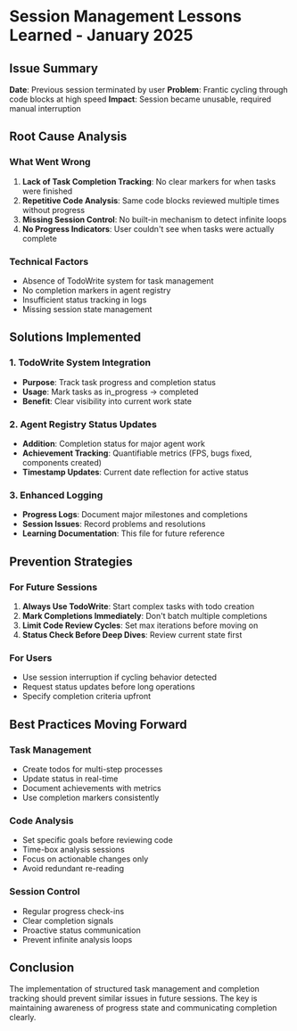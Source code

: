 # Session Management Lessons Learned - January 2025

## Issue Summary
**Date**: Previous session terminated by user
**Problem**: Frantic cycling through code blocks at high speed
**Impact**: Session became unusable, required manual interruption

## Root Cause Analysis

### What Went Wrong
1. **Lack of Task Completion Tracking**: No clear markers for when tasks were finished
2. **Repetitive Code Analysis**: Same code blocks reviewed multiple times without progress
3. **Missing Session Control**: No built-in mechanism to detect infinite loops
4. **No Progress Indicators**: User couldn't see when tasks were actually complete

### Technical Factors
- Absence of TodoWrite system for task management
- No completion markers in agent registry
- Insufficient status tracking in logs
- Missing session state management

## Solutions Implemented

### 1. TodoWrite System Integration
- **Purpose**: Track task progress and completion status
- **Usage**: Mark tasks as in_progress → completed
- **Benefit**: Clear visibility into current work state

### 2. Agent Registry Status Updates
- **Addition**: Completion status for major agent work
- **Achievement Tracking**: Quantifiable metrics (FPS, bugs fixed, components created)
- **Timestamp Updates**: Current date reflection for active status

### 3. Enhanced Logging
- **Progress Logs**: Document major milestones and completions
- **Session Issues**: Record problems and resolutions
- **Learning Documentation**: This file for future reference

## Prevention Strategies

### For Future Sessions
1. **Always Use TodoWrite**: Start complex tasks with todo creation
2. **Mark Completions Immediately**: Don't batch multiple completions
3. **Limit Code Review Cycles**: Set max iterations before moving on
4. **Status Check Before Deep Dives**: Review current state first

### For Users
- Use session interruption if cycling behavior detected
- Request status updates before long operations
- Specify completion criteria upfront

## Best Practices Moving Forward

### Task Management
- Create todos for multi-step processes
- Update status in real-time
- Document achievements with metrics
- Use completion markers consistently

### Code Analysis
- Set specific goals before reviewing code
- Time-box analysis sessions
- Focus on actionable changes only
- Avoid redundant re-reading

### Session Control
- Regular progress check-ins
- Clear completion signals
- Proactive status communication
- Prevent infinite analysis loops

## Conclusion
The implementation of structured task management and completion tracking should prevent similar issues in future sessions. The key is maintaining awareness of progress state and communicating completion clearly.